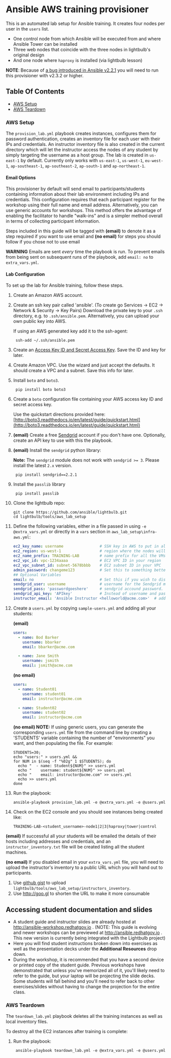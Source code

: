 Ansible AWS training provisioner
================================

This is an automated lab setup for Ansible training. It creates four nodes per user in the `users` list.

* One control node from which Ansible will be executed from and where Ansible Tower can be installed
* Three web nodes that coincide with the three nodes in lightbulb's original design
* And one node where `haproxy` is installed (via lightbulb lesson)

**NOTE**: Because of [a bug introduced in Ansible v2.2.1](https://github.com/ansible/lightbulb/issues/112) you will need to run this provisioner with v2.3.2 or higher.

## Table Of Contents
- [AWS Setup](#aws-setup)
- [AWS Teardown](#aws-teardown)

### AWS Setup ###
The `provision_lab.yml` playbook creates instances, configures them for password authentication, creates an inventory file for each user with their IPs and credentials. An instructor inventory file is also created in the current directory which will let the instructor access the nodes of any student by simply targeting the username as a host group. The lab is created in `us-east-1` by default.  Currently only works with `us-east-1`, `us-west-1`, `eu-west-1`, `ap-southeast-1`, `ap-southeast-2`, `ap-south-1` and `ap-northeast-1`.

#### Email Options ####
This provisioner by default will send email to participants/students containing information about their lab environment including IPs and credentials. This configuration requires that each participant register for the workshop using their full name and email address.   Alternatively, you can use generic accounts for workshops.  This method offers the advantage of enabling the facilitator to handle "walk-ins" and is a simpler method overall in terms of collecting participant information.

Steps included in this guide will be tagged with __(email)__ to denote it as a step required if you want to use email and __(no email)__ for steps you should follow if you chose not to use email   

**WARNING** Emails are sent _every_ time the playbook is run. To prevent emails from being sent on subsequent runs of the playbook, add `email: no` to `extra_vars.yml`.

#### Lab Configuration ####
To set up the lab for Ansible training, follow these steps.

1. Create an Amazon AWS account.

2. Create an ssh key pair called 'ansible'. (To create go Services -> EC2 -> Network & Security -> Key Pairs) Download the private key to your `.ssh` directory, e.g. to `.ssh/ansible.pem`. Alternatively, you can upload your own public key into AWS.

      If using an AWS generated key add it to the ssh-agent:

        ssh-add ~/.ssh/ansible.pem

3. Create an [Access Key ID and Secret Access Key](http://docs.aws.amazon.com/AWSSimpleQueueService/latest/SQSGettingStartedGuide/AWSCredentials.html).  Save the ID and key for later.

4. Create Amazon VPC.   Use the wizard and just accept the defaults.   It should create a VPC and a subnet. Save this info for later.

5. Install `boto` and `boto3`.

        pip install boto boto3

6. Create a `boto` configuration file containing your AWS access key ID and secret access key.

      Use the quickstart directions provided here: [http://boto3.readthedocs.io/en/latest/guide/quickstart.html](http://boto3.readthedocs.io/en/latest/guide/quickstart.html)

7. __(email)__ Create a free [Sendgrid](http://sendgrid.com) account if you don't have one. Optionally, create an API key to use with this the playbook.

8. __(email)__ Install the `sendgrid` python library:

    **Note:** The `sendgrid` module does not work with `sendgrid >= 3`. Please install the latest `2.x` version.

        pip install sendgrid==2.2.1

9. Install the `passlib` library

        pip install passlib

10. Clone the lightbulb repo:

        git clone https://github.com/ansible/lightbulb.git
        cd lightbulb/tools/aws_lab_setup

11. Define the following variables, either in a file passed in using `-e @extra_vars.yml` or directly in a `vars` section in `aws_lab_setup\infra-aws.yml`:

      ```yaml
      ec2_key_name: username                # SSH key in AWS to put in all the instances
      ec2_region: us-west-1                 # region where the nodes will live
      ec2_name_prefix: TRAINING-LAB         # name prefix for all the VMs
      ec2_vpc_id: vpc-1234aaaa              # EC2 VPC ID in your region
      ec2_vpc_subnet_id: subnet-5678bbbb    # EC2 subnet ID in your VPC
      admin_password: changeme123           # Set this to something better if you'd like. Defaults to 'LearnAnsible[two digit month][two digit year]', e.g., LearnAnsible0416
      ## Optional Variables
      email: no                             # Set this if you wish to disable email
      sendgrid_user: username               # username for the Sendgrid module.  Not required if "email: no" is set
      sendgrid_pass: 'passwordgoeshere'     # sendgrid accound password.  Not required if "email: no" is set
      sendgrid_api_key: 'APIkey'            # Instead of username and password, you may use an API key. Don't define both. Not required if "email: no" is set
      instructor_email: 'Ansible Instructor <helloworld@acme.com>'  # address you want the emails to arrive from. Not required if "email: no" is set
      ```

12. Create a `users.yml` by copying `sample-users.yml` and adding all your students:

    __(email)__
    ```yaml
    users:
      - name: Bod Barker
        username: bbarker
        email: bbarker@acme.com

      - name: Jane Smith
        username: jsmith
        email: jsmith@acme.com
    ```

    __(no email)__
    ```yaml
    users:
      - name: Student01
        username: student01
        email: instructor@acme.com

      - name: Student02
        username: student02
        email: instructor@acme.com
    ```
    **(no email) NOTE:**  If using generic users, you can generate the corresponding
`users.yml` file from the command line by creating a 'STUDENTS' variable
containing the number of "environments" you want, and then populating the file.
For example:

        STUDENTS=30;
        echo "users:" > users.yml &&
        for NUM in $(seq -f "%02g" 1 $STUDENTS); do
          echo "  - name: Student${NUM}" >> users.yml
          echo "    username: student${NUM}" >> users.yml
          echo "    email: instructor@acme.com" >> users.yml
          echo >> users.yml
        done

13. Run the playbook:

        ansible-playbook provision_lab.yml -e @extra_vars.yml -e @users.yml

14. Check on the EC2 console and you should see instances being created like:

        TRAINING-LAB-<student_username>-node1|2|3|haproxy|tower|control

__(email)__ If successful all your students will be emailed the details of their hosts including addresses and credentials, and an `instructor_inventory.txt` file will be created listing all the student machines.

__(no email)__ If you disabled email in your `extra_vars.yml` file, you will need to upload the instructor's inventory to a public URL which you will hand out to participants.  
1. Use [github gist](https://gist.github.com/) to upload `lightbulb/tools/aws_lab_setup/instructors_inventory`.
2. Use http://goo.gl to shorten the URL to make it more consumable

## Accessing student documentation and slides

  * A student guide and instructor slides are already hosted at http://ansible-workshop.redhatgov.io . (NOTE:  This guide is evolving and newer workshops can be previewed at http://ansible.redhatgov.io . This new version is currently being integrated with the Lightbulb project)
  * Here you will find student instructions broken down into exercises as well as the presentation decks under the __Additional Resources__ drop down.
  * During the workshop, it is recommended that you have a second device or printed copy of the student guide.  Previous workshops have demonstrated that unless you've memorized all of it, you'll likely need to refer to the guide, but your laptop will be projecting the slide decks.  Some students will fall behind and you'll need to refer back to other exercises/slides without having to change the projection for the entire class.

### AWS Teardown ###

The `teardown_lab.yml` playbook deletes all the training instances as well as local inventory files.

To destroy all the EC2 instances after training is complete:

1. Run the playbook:

        ansible-playbook teardown_lab.yml -e @extra_vars.yml -e @users.yml
